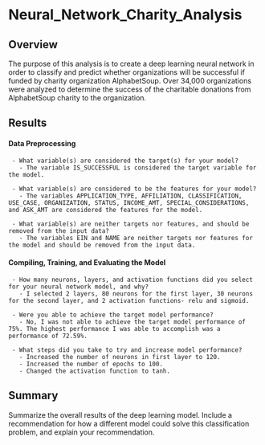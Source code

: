 # Neural_Network_Charity_Analysis

## Overview 
The purpose of this analysis is to create a deep learning neural network in order to classify and predict whether organizations will be successful if funded by charity organization AlphabetSoup. Over 34,000 organizations were analyzed to determine the success of the charitable donations from AlphabetSoup charity to the organization.

## Results 
#### Data Preprocessing
     - What variable(s) are considered the target(s) for your model?
       - The variable IS_SUCCESSFUL is considered the target variable for the model.

     - What variable(s) are considered to be the features for your model?
       - The variables APPLICATION_TYPE, AFFILIATION, CLASSIFICATION, USE_CASE, ORGANIZATION, STATUS, INCOME_AMT, SPECIAL_CONSIDERATIONS, and ASK_AMT are considered the features for the model.

     - What variable(s) are neither targets nor features, and should be removed from the input data?
       - The variables EIN and NAME are neither targets nor features for the model and should be removed from the input data.

#### Compiling, Training, and Evaluating the Model
     - How many neurons, layers, and activation functions did you select for your neural network model, and why?
       - I selected 2 layers, 80 neurons for the first layer, 30 neurons for the second layer, and 2 activation functions- relu and sigmoid.

     - Were you able to achieve the target model performance?
       - No, I was not able to achieve the target model performance of 75%. The highest performance I was able to accomplish was a performance of 72.59%.

     - What steps did you take to try and increase model performance?
       - Increased the number of neurons in first layer to 120.
       - Increased the number of epochs to 100.
       - Changed the activation function to tanh.

## Summary
Summarize the overall results of the deep learning model. Include a recommendation for how a different model could solve this classification problem, and explain your recommendation.


